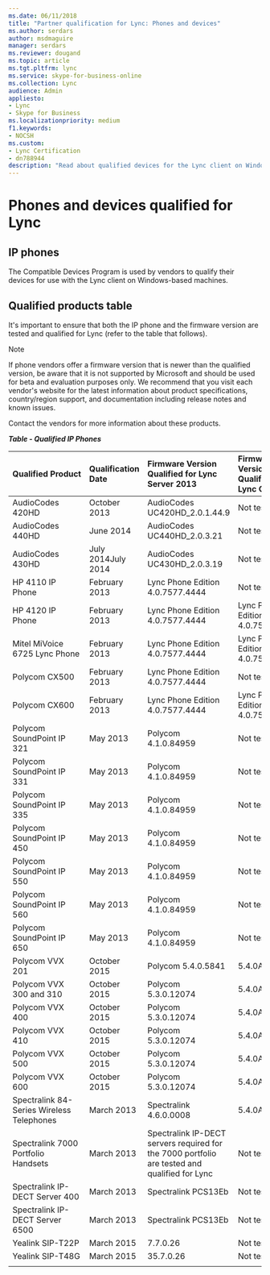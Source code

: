 ```yaml
---
ms.date: 06/11/2018
title: "Partner qualification for Lync: Phones and devices"
ms.author: serdars
author: msdmaguire
manager: serdars
ms.reviewer: dougand
ms.topic: article
ms.tgt.pltfrm: lync
ms.service: skype-for-business-online
ms.collection: Lync
audience: Admin
appliesto:
- Lync
- Skype for Business 
ms.localizationpriority: medium
f1.keywords:
- NOCSH
ms.custom:
- Lync Certification
- dn788944
description: "Read about qualified devices for the Lync client on Windows-based machines."
---
```


# Phones and devices qualified for  Lync

## IP phones

The Compatible Devices Program is used by vendors to  qualify their devices for use with the Lync client on Windows-based machines.

## Qualified products table

It's important to ensure that both the IP phone and the firmware version are tested and qualified for Lync (refer to the table that follows).

> [!NOTE]
> If phone vendors offer a firmware version that is newer than the qualified version, be aware that it is not supported by Microsoft and should be used for beta and evaluation purposes only. We recommend that you visit each vendor's website for the latest information about product specifications, country/region support, and documentation including release notes and known issues. 

Contact the vendors for more information about these products.

***Table - Qualified IP Phones***


| Qualified&nbsp;Product                    | Qualification Date | Firmware Version Qualified for Lync Server 2013                                               | Firmware Version Qualified for Lync Online | Firmware Version Qualified for Lync Server 2010                                               |
|:------------------------------------------|:-------------------|:----------------------------------------------------------------------------------------------|:-------------------------------------------|:----------------------------------------------------------------------------------------------|
| AudioCodes 420HD                          | October 2013       | AudioCodes UC420HD_2.0.1.44.9                                                                 | Not tested                                 | AudioCodes UC420HD_2.0.1.44.9                                                                 |
| AudioCodes 440HD                          | June 2014          | AudioCodes UC440HD_2.0.3.21                                                                   | Not tested                                 | AudioCodes UC440HD_2.0.3.21                                                                   |
| AudioCodes 430HD                          | July 2014July 2014 | AudioCodes UC430HD_2.0.3.19                                                                   | Not tested                                 |                                                                                               |
| HP 4110 IP Phone                          | February 2013      | Lync Phone Edition 4.0.7577.4444                                                              | Not tested                                 |                                                                                               |
| HP 4120 IP Phone                          | February 2013      | Lync Phone Edition 4.0.7577.4444                                                              | Lync Phone Edition 4.0.7577.4444           | Lync Phone Edition 4.0.7577.4444                                                              |
| Mitel MiVoice 6725 Lync Phone             | February 2013      | Lync Phone Edition 4.0.7577.4444                                                              | Lync Phone Edition 4.0.7577.4444           | Lync Phone Edition 4.0.7577.4444                                                              |
| Polycom CX500                             | February 2013      | Lync Phone Edition 4.0.7577.4444                                                              | Not tested                                 | Lync Phone Edition 4.0.7577.4444                                                              |
| Polycom CX600                             | February 2013      | Lync Phone Edition 4.0.7577.4444                                                              | Lync Phone Edition 4.0.7577.4444           | Lync Phone Edition 4.0.7577.4444                                                              |
| Polycom SoundPoint IP 321                 | May 2013           | Polycom 4.1.0.84959                                                                           | Not tested                                 | Polycom 4.1.0. 84792                                                                          |
| Polycom SoundPoint IP 331                 | May 2013           | Polycom 4.1.0.84959                                                                           | Not tested                                 | Polycom 4.1.0. 84793                                                                          |
| Polycom SoundPoint IP 335                 | May 2013           | Polycom 4.1.0.84959                                                                           | Not tested                                 | Polycom 4.1.0.84792                                                                           |
| Polycom SoundPoint IP 450                 | May 2013           | Polycom 4.1.0.84959                                                                           | Not tested                                 | Polycom 4.1.0.83139                                                                           |
| Polycom SoundPoint IP 550                 | May 2013           | Polycom 4.1.0.84959                                                                           | Not tested                                 | Polycom 4.1.0.83139                                                                           |
| Polycom SoundPoint IP 560                 | May 2013           | Polycom 4.1.0.84959                                                                           | Not tested                                 | Polycom 4.1.0.83140                                                                           |
| Polycom SoundPoint IP 650                 | May 2013           | Polycom 4.1.0.84959                                                                           | Not tested                                 | Polycom 4.1.0.83141                                                                           |
| Polycom VVX 201                           | October 2015       | Polycom 5.4.0.5841                                                                            | 5.4.0A                                     |                                                                                               |
| Polycom VVX 300 and 310                   | October 2015       | Polycom 5.3.0.12074                                                                           | 5.4.0A                                     | Polycom 4.1.4.7430                                                                            |
| Polycom VVX 400                           | October 2015       | Polycom 5.3.0.12074                                                                           | 5.4.0A                                     | Polycom 4.1.4.7430                                                                            |
| Polycom VVX 410                           | October 2015       | Polycom 5.3.0.12074                                                                           | 5.4.0A                                     | Polycom 4.1.4.7430                                                                            |
| Polycom VVX 500                           | October 2015       | Polycom 5.3.0.12074                                                                           | 5.4.0A                                     | Polycom 4.1.2.25646                                                                           |
| Polycom VVX 600                           | October 2015       | Polycom 5.3.0.12074                                                                           | 5.4.0A                                     | Polycom 4.1.2.25646                                                                           |
| Spectralink 84-Series Wireless Telephones | March 2013         | Spectralink 4.6.0.0008                                                                        | 5.4.0A                                     | Spectralink 4.6.0.0008                                                                        |
| Spectralink 7000 Portfolio Handsets       | March 2013         | Spectralink IP-DECT servers required for the 7000 portfolio are tested and qualified for Lync | Not tested                                 | Spectralink IP-DECT servers required for the 7000 portfolio are tested and qualified for Lync |
| Spectralink IP-DECT Server 400            | March 2013         | Spectralink PCS13Eb                                                                           | Not tested                                 | Spectralink PCS13Eb                                                                           |
| Spectralink IP-DECT Server 6500           | March 2013         | Spectralink PCS13Eb                                                                           | Not tested                                 | Spectralink PCS13Eb                                                                           |
| Yealink SIP-T22P                          | March 2015         | 7.7.0.26                                                                                      | Not tested                                 | 7.7.0.26                                                                                      |
| Yealink SIP-T48G                          | March 2015         | 35.7.0.26                                                                                     | Not tested                                 | 35.7.0.26                                                                                     |
|                                           |                    |                                                                                               |                                            |                                                                                               |



